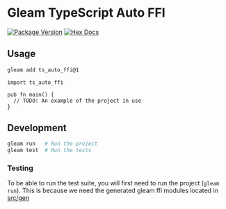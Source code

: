 # Gleam TypeScript Auto FFI

[![Package Version](https://img.shields.io/hexpm/v/ts_auto_ffi)](https://hex.pm/packages/ts_auto_ffi)
[![Hex Docs](https://img.shields.io/badge/hex-docs-ffaff3)](https://hexdocs.pm/ts_auto_ffi/)

## Usage
```sh
gleam add ts_auto_ffi@1
```
```gleam
import ts_auto_ffi

pub fn main() {
  // TODO: An example of the project in use
}
```

## Development

```sh
gleam run   # Run the project
gleam test  # Run the tests
```

### Testing

To be able to run the test suite, you will first need to run the project (`gleam run`).
This is because we need the generated gleam ffi modules located in [src/gen](./src/gen)
